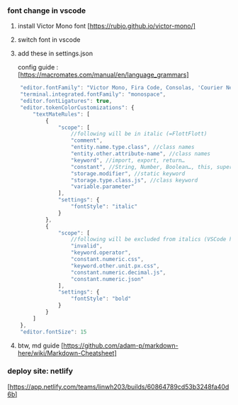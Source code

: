 ### font change in vscode

1. install Victor Mono font [https://rubjo.github.io/victor-mono/]

2. switch font in vscode

3. add these in settings.json

   config guide : [https://macromates.com/manual/en/language_grammars]

```javascript
    "editor.fontFamily": "Victor Mono, Fira Code, Consolas, 'Courier New', monospace",
    "terminal.integrated.fontFamily": "monospace",
    "editor.fontLigatures": true,
    "editor.tokenColorCustomizations": {
        "textMateRules": [
            {
                "scope": [
                    //following will be in italic (=FlottFlott)
                    "comment",
                    "entity.name.type.class", //class names
                    "entity.other.attribute-name", //class names
                    "keyword", //import, export, return…
                    "constant", //String, Number, Boolean…, this, super
                    "storage.modifier", //static keyword
                    "storage.type.class.js", //class keyword
                    "variable.parameter"
                ],
                "settings": {
                    "fontStyle": "italic"
                }
            },
            {
                "scope": [
                    //following will be excluded from italics (VSCode has some defaults for italics)
                    "invalid",
                    "keyword.operator",
                    "constant.numeric.css",
                    "keyword.other.unit.px.css",
                    "constant.numeric.decimal.js",
                    "constant.numeric.json"
                ],
                "settings": {
                    "fontStyle": "bold"
                }
            }
        ]
    },
    "editor.fontSize": 15
```

4.  btw, md guide [https://github.com/adam-p/markdown-here/wiki/Markdown-Cheatsheet]

### deploy site: netlify

[https://app.netlify.com/teams/linwh203/builds/60864789cd53b3248fa40d6b]
